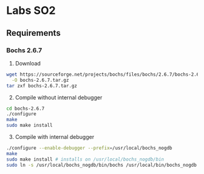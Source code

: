 # Labs SO2

## Requirements

### Bochs 2.6.7

1. Download

```bash
wget https://sourceforge.net/projects/bochs/files/bochs/2.6.7/bochs-2.6.7.tar.gz \
  -O bochs-2.6.7.tar.gz
tar zxf bochs-2.6.7.tar.gz
```

2. Compile without internal debugger
   
```bash
cd bochs-2.6.7
./configure
make
sudo make install
```

3. Compile with internal debugger

```bash
./configure --enable-debugger --prefix=/usr/local/bochs_nogdb
make
sudo make install # installs on /usr/local/bochs_nogdb/bin
sudo ln -s /usr/local/bochs_nogdb/bin/bochs /usr/local/bin/bochs_nogdb
```